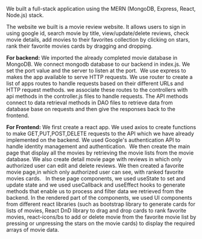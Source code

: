 We built a full-stack application using the MERN (MongoDB, Express, React, Node.js) stack.

The website we built is a movie review website. It allows users to sign in using google id, search movie by title, view/update/delete reviews, check movie details, add movies to their favorites collection by clicking on stars, rank their favorite movies cards by dragging and dropping.

**For backend:**
We imported the already completed movie database in MongoDB.
We connect mongodb database to our backend in index.js. We set the port value and the server to listen at the port. 
We use express to makes the app available to serve HTTP requests.
We use router to create a list of apps routes to handle requests based on their different URLs and HTTP request methods. 
we associate these routes to the controllers with api methods in the controller.js files to handle requests.
The API methods connect to data retrieval methods in DAO files to retrieve data from database base on requests and then give the responses back to the frontend.

**For Frontend:**
We first create a react app.
We used axios to create functions to make GET,PUT,POST,DELETE requests to the API which we have already implemented on the backend. 
We used Google's authentication API to handle identity management and authentication. 
We then create the main page that display all the movies by retrieving the movie lists from the movie database. 
We also create detail movie page with reviews in which only authorized user can edit and delete reviews.
We then created a favorite movie page,in which only authorized user can see, with ranked favorite movies cards.  
In these page components, we used useState to set and update state and we used useCallback and useEffect hooks to generate methods that enable us to process and filter data we retrieved from the backend.
In the rendered part of the components, we used UI components from different react libraries (such as bootstrap library to generate cards for lists of movies, React DnD library to drag and drop cards to rank favorite movies, react-icons/bs to add or delete movie from the favorite movie list by pressing or unpressing the stars on the movie cards) to display the required arrays of movie data.

 
